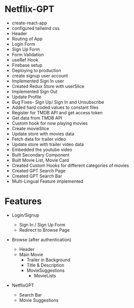 # Netflix-GPT
- create-react-app
- configured tailwind css
- Header
- Routing of App
- Login Form
- Sign Up Form
- Form Validation
- useRef Hook
- Firebase setup
- Deploying to production
- create signup user account
- Implemented Sign In user
- Created Redux Store with userSlice
- Implemented Sign Out
- Update Profile
- Bug Fixes- Sign Up/ Sign In and Unsubscribe
- Added hard coded values to constant files
- Register for TMDB API and get access token
- Get data from TMDB API
- Custom hook for now playing movies
- Create movieSlice
- Update store with movies data
- Fetch data for trailer video
- Update store with trailer video data
- Embedded the youtube video
- Built Secondary Component
- Built Movie List, Movie Card
- Created Custom Hooks for different categories of movies
- Created GPT Search Page
- Created GPT Search Bar
- Multi-Lingual Feature implemented



# Features

- Login/Signup 
    - Sign In / Sign Up Form
    - Redirect to Browse Page
- Browse (after authentication)
    - Header
    - Main Movie
        - Trailer in Background
        - Title & Description
        - MovieSuggestions
            - MovieLists

- NetflixGPT
    - Search Bar
    - Movie Suggestions